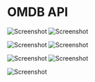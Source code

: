 # OMDB API

![Screenshot](omdb_api_0.png) ![Screenshot](omdb_api_1.png)

![Screenshot](omdb_api_2.png) ![Screenshot](omdb_api_3.png)

![Screenshot](omdb_api_4.png) ![Screenshot](omdb_api_5.png)

![Screenshot](omdb_api_6.png)
